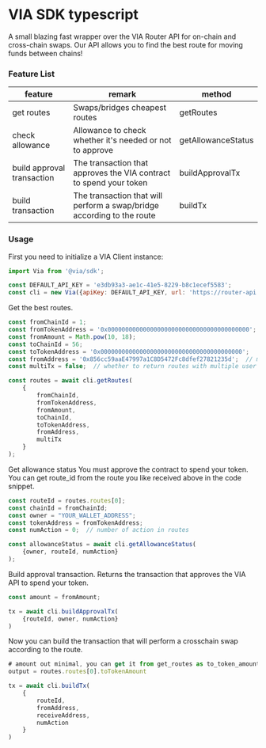# VIA SDK typescript

A small blazing fast wrapper over the VIA Router API for on-chain and cross-chain swaps.
Our API allows you to find the best route for moving funds between chains!

### Feature List

|feature|remark|method|
|--|--|--|
|get routes|Swaps/bridges cheapest routes|getRoutes|
|check allowance|Allowance to check whether it's needed or not to approve|getAllowanceStatus|
|build approval transaction|The transaction that approves the VIA contract to spend your token|buildApprovalTx|
|build transaction|The transaction that will perform a swap/bridge according to the route|buildTx|


### Usage

First you need to initialize a VIA Client instance:

``` js
import Via from '@via/sdk';

const DEFAULT_API_KEY = 'e3db93a3-ae1c-41e5-8229-b8c1ecef5583';
const cli = new Via({apiKey: DEFAULT_API_KEY, url: 'https://router-api.via.exchange', timeout: 30});
```

Get the best routes.

``` js
const fromChainId = 1;
const fromTokenAddress = '0x0000000000000000000000000000000000000000';
const fromAmount = Math.pow(10, 18);
const toChainId = 56;
const toTokenAddress = '0x0000000000000000000000000000000000000000';
const fromAddress = '0x856cc59aaE47997a1C8D5472Fc8dfef27821235d';  // might be null
const multiTx = false;  // whether to return routes with multiple user transactions

const routes = await cli.getRoutes(
    {
        fromChainId,
        fromTokenAddress,
        fromAmount,
        toChainId,
        toTokenAddress,
        fromAddress,
        multiTx
    }
);
```

Get allowance status
You must approve the contract to spend your token.
You can get route_id from the route you like received above in the code snippet.

``` js
const routeId = routes.routes[0];
const chainId = fromChainId;
const owner = "YOUR_WALLET_ADDRESS";
const tokenAddress = fromTokenAddress;
const numAction = 0;  // number of action in routes

const allowanceStatus = await cli.getAllowanceStatus(
    {owner, routeId, numAction}
);
```

Build approval transaction.
Returns the transaction that approves the VIA API to spend your token.

``` js
const amount = fromAmount;

tx = await cli.buildApprovalTx(
    {routeId, owner, numAction}
)
```

Now you can build the transaction that will perform a crosschain swap according to the route.

``` js
# amount out minimal, you can get it from get_routes as to_token_amount
output = routes.routes[0].toTokenAmount

tx = await cli.buildTx(
    {
        routeId,
        fromAddress,
        receiveAddress,
        numAction
    }
)
```
